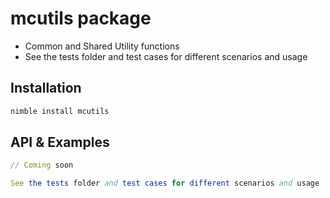 # mcutils package

- Common and Shared Utility functions
- See the tests folder and test cases for different scenarios and usage

## Installation

```sh
nimble install mcutils
```

## API & Examples

```nim
// Coming soon

See the tests folder and test cases for different scenarios and usage

```
